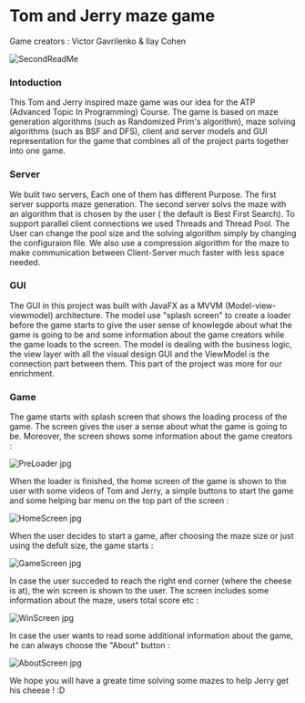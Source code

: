 # Tom and Jerry maze game 

Game creators : Victor Gavrilenko & Ilay Cohen

![SecondReadMe](https://github.com/VictorGavrilenko97/TomAndJerry-Maze-Game/assets/140259266/435d2c04-8736-478a-b7ca-dfdb4a6b5365)

### Intoduction
This Tom and Jerry inspired maze game was our idea for the ATP (Advanced Topic In Programming) Course.
The game is based on maze generation algorithms (such as Randomized Prim's algorithm), maze solving algorithms (such as BSF and DFS), client and server models and GUI representation for the game that combines all of the project parts together into one game.

### Server
We bulit two servers, Each one of them has different Purpose. The first server supports maze generation. The second server solvs the maze with an algorithm that is chosen by the user ( the default is Best First Search). To support parallel client connections we used Threads and Thread Pool. The User can change the pool size and the solving algorithm simply by changing the configuraion file. We also use a compression algorithm for the maze to make communication between Client-Server much faster with less space needed.

### GUI
The GUI in this project was built with JavaFX as a MVVM (Model-view-viewmodel) architecture.
The model use "splash screen" to create a loader before the game starts to give the user sense of knowlegde about what the game is going to be and some information about the game creators while the game loads to the screen.
The model is dealing with the business logic, the view layer with all the visual design GUI and the ViewModel is the connection part between them. This part of the project was more for our enrichment.

### Game
The game starts with splash screen that shows the loading process of the game.
The screen gives the user a sense about what the game is going to be. Moreover, the screen shows some information about the game creators :

![PreLoader jpg](https://github.com/VictorGavrilenko97/TomAndJerry-Maze-Game/assets/140259266/45183d6f-7a35-489a-9786-564c785839db)

When the loader is finished, the home screen of the game is shown to the user with some videos of Tom and Jerry, a simple buttons to start the game and some helping bar menu on the top part of the screen :

![HomeScreen jpg](https://github.com/VictorGavrilenko97/TomAndJerry-Maze-Game/assets/140259266/e8fe9e42-b8f3-48eb-8aca-a5a78a144133)

When the user decides to start a game, after choosing the maze size or just using the defult size, the game starts :

![GameScreen jpg](https://github.com/VictorGavrilenko97/TomAndJerry-Maze-Game/assets/140259266/020eccb7-8c30-4f8f-b78e-c284c023913c)

In case the user succeded to reach the right end corner (where the cheese is at), the win screen is shown to the user. The screen includes some information about the maze, users total score etc :

![WinScreen jpg](https://github.com/VictorGavrilenko97/TomAndJerry-Maze-Game/assets/140259266/864bc1ef-6d8b-463b-846a-8d64d7f8f062)

In case the user wants to read some additional information about the game, he can always choose the "About" button :

![AboutScreen jpg](https://github.com/VictorGavrilenko97/TomAndJerry-Maze-Game/assets/140259266/0e9b8548-c44d-48e7-9bab-097a708ad03d)

We hope you will have a greate time solving some mazes to help Jerry get his cheese ! :D





